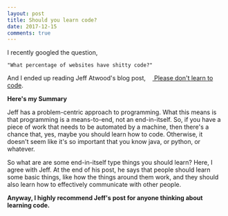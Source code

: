 ```yaml
---
layout: post
title: Should you learn code?
date: 2017-12-15
comments: true
---
```


I recently googled the question,

    "What percentage of websites have shitty code?"

And I ended up reading Jeff Atwood's blog post,    <a href="https://blog.codinghorror.com/please-dont-learn-to-code/"> Please don't learn to code</a>.

**Here's my Summary**

Jeff has a problem-centric approach to programming. What this means is that programming is a means-to-end, not an end-in-itself. So, if you have a piece of work that needs to be automated by a machine, then there's a chance that, yes, maybe you should learn how to code. Otherwise, it doesn't seem like it's so important that you know java, or python, or whatever.

So what are are some end-in-itself type things you should learn?
Here, I agree with Jeff. At the end of his post, he says that people should learn some basic things, like how the things around them work, and they should also learn how to effectively communicate with other people.

**Anyway, I highly recommend Jeff's post for anyone thinking about learning code.**
